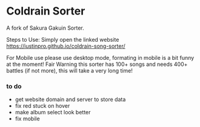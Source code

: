 # Coldrain Sorter

A fork of Sakura Gakuin Sorter.

Steps to Use:
Simply open the linked website
https://iustinpro.github.io/coldrain-song-sorter/

For Mobile use please use desktop mode, formating in mobile is a bit funny at the moment!
Fair Warning this sorter has 100+ songs and needs 400+ battles (if not more), this will take a very long time!

### to do

* get website domain and server to store data
* fix red stuck on hover
* make album select look better
* fix mobile
